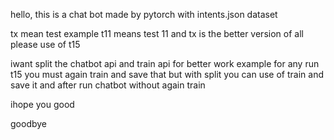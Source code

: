 hello, this is a chat bot made by pytorch with intents.json dataset 

tx mean test example t11 means test 11 and tx is the better version of all please use of t15

iwant split the chatbot api and train api for better work example for any run t15 you must again train and save that but with split you can use of train and save it and after run chatbot without again train

ihope you good

goodbye
